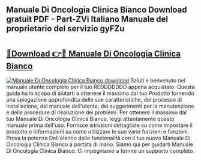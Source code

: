 ## Manuale Di Oncologia Clinica Bianco Download gratuit PDF - Part-ZVi Italiano Manuale del proprietario del servizio gyFZu

# <h2><a href="http://dfgylk.blite.top/?on=Manuale+Di+Oncologia+Clinica+Bianco">🔗Download 👉🔴 Manuale Di Oncologia Clinica Bianco</a></h2>

[![Manuale Di Oncologia Clinica Bianco download](https://i.imgur.com/lujVjoI.png)](http://dfgylk.blite.top/?on=Manuale+Di+Oncologia+Clinica+Bianco)
Saluti e benvenuto nel manuale utente completo per il tuo REDDDDDDD appena acquistato. Questa guida ha lo scopo di aiutarti a ottenere il massimo dal tuo Prodotto fornendo una spiegazione approfondita delle sue caratteristiche, del processo di installazione, del manuale dell'utente, dei suggerimenti per la manutenzione e delle procedure di risoluzione dei problemi. Per ottenere il massimo dal tuo Manuale Di Oncologia Clinica Bianco, leggi attentamente questo manuale prima dell'uso. Fornisce istruzioni dettagliate su come impostare il prodotto e informazioni su come utilizzare le sue varie funzioni e funzioni. Prova la potenza Dell'elenco delle funzionalità con il tuo nuovo Manuale Di Oncologia Clinica Bianco a portata di mano. Siamo qui per guidarti Manuale Di Oncologia Clinica Bianco. Ci impegniamo a fornire un supporto completo.
